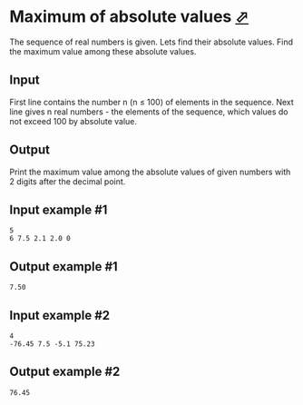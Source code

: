 # Maximum of absolute values [⬀](https://www.e-olymp.com/en/problems/914)
The sequence of real numbers is given. Lets find their absolute values. Find the maximum value among these absolute values.

## Input
First line contains the number n (n ≤ 100) of elements in the sequence. Next line gives n real numbers - the elements of the sequence, which values do not exceed 100 by absolute value.

## Output
Print the maximum value among the absolute values of given numbers with 2 digits after the decimal point.

## Input example #1
```
5
6 7.5 2.1 2.0 0
```

## Output example #1
```
7.50
```

## Input example #2
```
4
-76.45 7.5 -5.1 75.23
```

## Output example #2
```
76.45
```
